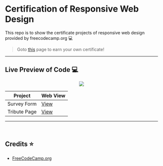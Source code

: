 # Certification of Responsive Web Design
This repo is to show the certificate projects of responsive web design provided by freecodecamp.org 💻

> Goto [this](https://www.freecodecamp.org/learn/2022/responsive-web-design/) page to earn your own certificate!

---

## Live Preview of Code :computer:

<div align="center">
    <img src="https://img.shields.io/badge/Device%20Compatibility-Cross--Platform-brightgreen">
</div>

| Project         | Web View                                           |
|-----------------|----------------------------------------------------|
| Survey Form     | [View](https://codepen.io/saurav-png/full/NWENxZy) |
| Tribute Page    | [View](https://codepen.io/saurav-png/full/PoxNOqy) |

---
<br>

## Credits :star:

* [FreeCodeCamp.org](https://www.freecodecamp.org/)